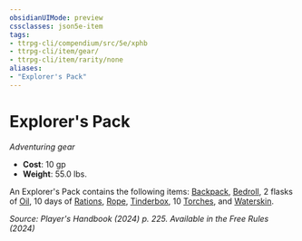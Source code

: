 ```yaml
---
obsidianUIMode: preview
cssclasses: json5e-item
tags:
- ttrpg-cli/compendium/src/5e/xphb
- ttrpg-cli/item/gear/
- ttrpg-cli/item/rarity/none
aliases: 
- "Explorer's Pack"
---
```

# Explorer's Pack
*Adventuring gear*  


- **Cost**: 10 gp
- **Weight**: 55.0 lbs.

An Explorer's Pack contains the following items: [Backpack](Misc%20Files/CLI/compendium/items/backpack-xphb.md), [Bedroll](Misc%20Files/CLI/compendium/items/bedroll-xphb.md), 2 flasks of [Oil](Misc%20Files/CLI/compendium/items/oil-xphb.md), 10 days of [Rations](Misc%20Files/CLI/compendium/items/rations-xphb.md), [Rope](Misc%20Files/CLI/compendium/items/rope-xphb.md), [Tinderbox](Misc%20Files/CLI/compendium/items/tinderbox-xphb.md), 10 [Torches](Misc%20Files/CLI/compendium/items/torch-xphb.md), and [Waterskin](Misc%20Files/CLI/compendium/items/waterskin-xphb.md).

*Source: Player's Handbook (2024) p. 225. Available in the Free Rules (2024)*